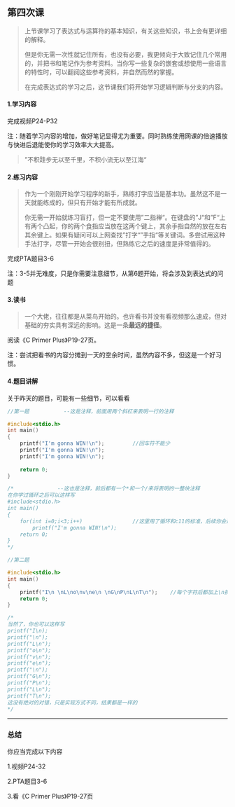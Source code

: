 ## 第四次课

>上节课学习了表达式与运算符的基本知识，有关这些知识，书上会有更详细的解释。
>
>但是你无需一次性就记住所有，也没有必要，我更倾向于大致记住几个常用的，并把书和笔记作为参考资料。当你写一些复杂的嵌套或想使用一些语言的特性时，可以翻阅这些参考资料，并自然而然的掌握。
>
>在完成表达式的学习之后，这节课我们将开始学习逻辑判断与分支的内容。

#### 1.学习内容

完成视频P24-P32

注：随着学习内容的增加，做好笔记显得尤为重要。同时熟练使用网课的倍速播放与快进后退能使你的学习效率大大提高。

> ”不积跬步无以至千里，不积小流无以至江海“

#### 2.练习内容

> 作为一个刚刚开始学习程序的新手，熟练打字应当是基本功。虽然这不是一天就能练成的，但只有开始才能有所成就。
>
> 你无需一开始就练习盲打，但一定不要使用”二指禅“。在键盘的”J“和”F“上有两个凸起，你的两个食指应当放在这两个键上，其余手指自然的放在左右其余键上。如果有疑问可以上网查找”打字“”手指“等关键词。多尝试用这种手法打字，尽管一开始会很别扭，但熟练它之后的速度是非常值得的。

完成PTA题目3-6

注：3-5并无难度，只是你需要注意细节，从第6题开始，将会涉及到表达式的问题

#### 3.读书

> 一个大佬，往往都是从菜鸟开始的。也许看书并没有看视频那么速成，但对基础的夯实具有深远的影响。这是一条**最远的捷径**。

阅读《C Primer Plus》P19-27页。

注：尝试把看书的内容分摊到一天的空余时间，虽然内容不多，但这是一个好习惯。

#### 4.题目讲解

关于昨天的题目，可能有一些细节，可以看看

```c
//第一题			--这是注释，前面用两个斜杠来表明一行的注释

#include<stdio.h>
int main()
{
    printf("I'm gonna WIN!\n");			//回车符不能少
    printf("I'm gonna WIN!\n");
    printf("I'm gonna WIN!\n");
    
    return 0;
}

/*				--这也是注释，前后都有一个*和一个/来将表明的一整块注释
在你学过循环之后可以这样写
#include<stdio.h>
int main()
{
	for(int i=0;i<3;i++)				//这里用了循环和c11的标准，后续你会逐渐学到
    	printf("I'm gonna WIN!\n");	
    return 0;
}
*/
```

```c
//第二题

#include<stdio.h>
int main()
{
    printf("I\n \nL\no\nv\ne\n \nG\nP\nL\nT\n");	//每个字符后都加上\n换行
    return 0;
}

/*
当然了，你也可以这样写
printf("I\n);
printf("\n");
printf("L\n");
printf("o\n");
printf("v\n");
printf("e\n");
printf("\n");
printf("G\n");
printf("P\n");
printf("L\n");
printf("T\n");
这没有绝对的对错，只是实现方式不同，结果都是一样的
*/
```

---

### 总结

你应当完成以下内容

1.视频P24-32

2.PTA题目3-6

3.看《C Primer Plus》P19-27页